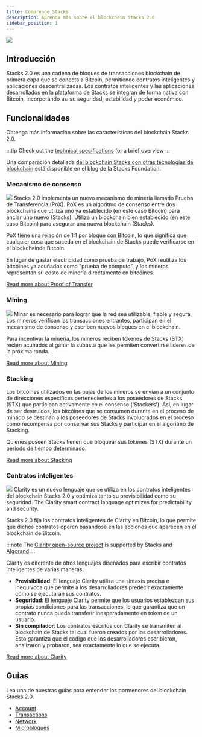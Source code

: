 ```yaml
---
title: Comprende Stacks
description: Aprenda más sobre el blockchain Stacks 2.0
sidebar_position: 1
---
```


![](/img/SBC-L-2x-10.png)
## Introducción

Stacks 2.0 es una cadena de bloques de transacciones blockchain de primera capa que se conecta a Bitcoin, permitiendo contratos inteligentes y aplicaciones descentralizadas. Los contratos inteligentes y las aplicaciones desarrollados en la plataforma de Stacks se integran de forma nativa con Bitcoin, incorporándo así su seguridad, estabilidad y poder económico.

## Funcionalidades

Obtenga más información sobre las características del blockchain Stacks 2.0.

<!-- markdown-link-check-disable -->

:::tip Check out the [technical specifications](technical-specs) for a brief overview :::


<!-- markdown-link-check-enable-->

Una comparación detallada [del blockchain Stacks con otras tecnologías de blockchain][Comparación del blockchain de Stacks con otras tecnologías de blockchain] está disponible en el blog de la Stacks Foundation.
### Mecanismo de consenso
![](/img/pages/stacking.svg) Stacks 2.0 implementa un nuevo mecanismo de minería llamado Prueba de Transferencia (PoX). PoX es un algoritmo de consenso entre dos blockchains que utiliza uno ya establecido (en este caso Bitcoin) para anclar uno nuevo (Stacks). Utiliza un blockchain bien establecido (en este caso Bitcoin) para asegurar una nueva blockchain (Stacks).

PoX tiene una relación de 1:1 por bloque con Bitcoin, lo que significa que cualquier cosa que suceda en el blockchain de Stacks puede verificarse en el blockchainde Bitcoin.

En lugar de gastar electricidad como prueba de trabajo, PoX reutiliza los bitcóines ya acuñados como "prueba de cómputo", y los mineros representan su costo de minería directamente en bitcóines.


[Read more about Proof of Transfer](proof-of-transfer)
### Mining

![](/img/pages/testnet-sm.svg) Minar es necesario para lograr que la red sea utilizable, fiable y segura. Los mineros verifican las transacciones entrantes, participan en el mecanismo de consenso y escriben nuevos bloques en el blockchain.

Para incentivar la minería, los mineros reciben tókenes de Stacks (STX) recién acuñados al ganar la subasta que les permiten convertirse líderes de la próxima ronda.

[Read more about Mining](mining)

### Stacking

Los bitcóines utilizados en las pujas de los mineros se envían a un conjunto de direcciones específicas pertenecientes a los poseedores de Stacks (STX) que participan activamente en el consenso ('Stackers'). Así, en lugar de ser destruidos, los bitcóines que se consumen durante en el proceso de minado se destinan a los poseedores de Stacks involucrados en el proceso como recompensa por conservar sus Stacks y participar en el algoritmo de Stacking.

Quienes poseen Stacks tienen que bloquear sus tókenes (STX) durante un período de tiempo determinado.

[Read more about Stacking](stacking)

### Contratos inteligentes

![](/img/pages/write-smart-contracts-sm.svg) Clarity es un nuevo lenguaje que se utiliza en los contratos inteligentes del blockchain Stacks 2.0 y optimiza tanto su previsibilidad como su seguridad. The Clarity smart contract language optimizes for predictability and security.

Stacks 2.0 fija los contratos inteligentes de Clarity en Bitcoin, lo que permite que dichos contratos operen basándose en las acciones que aparecen en el blockchain de Bitcoin.

:::note The [Clarity open-source project](https://clarity-lang.org/) is supported by Stacks and [Algorand](https://www.algorand.com/) :::


Clarity es diferente de otros lenguajes diseñados para escribir contratos inteligentes de varias maneras:

- **Previsibilidad**: El lenguaje Clarity utiliza una sintaxis precisa e inequívoca que permite a los desarrolladores predecir exactamente cómo se ejecutarán sus contratos.
- **Seguridad**: El lenguaje Clarity permite que los usuarios establezcan sus propias condiciones para las transacciones, lo que garantiza que un contrato nunca pueda transferir inesperadamente en token de un usuario.
- **Sin compilador**: Los contratos escritos con Clarity se transmiten al blockchain de Stacks tal cual fueron creados por los desarrolladores. Esto garantiza que el código que los desarrolladores escribieron, analizaron y probaron, sea exactamente lo que se ejecuta.

[Read more about Clarity](../write-smart-contracts/clarity-language/)

## Guías

Lea una de nuestras guías para entender los pormenores del blockchain Stacks 2.0.

* [Account](../understand-stacks/accounts)
* [Transactions](../understand-stacks/transactions)
* [Network](../understand-stacks/network)
* [Microbloques](../understand-stacks/microblocks)

[Comparación del blockchain de Stacks con otras tecnologías de blockchain]: https://stacks.org/stacks-blockchain ""
